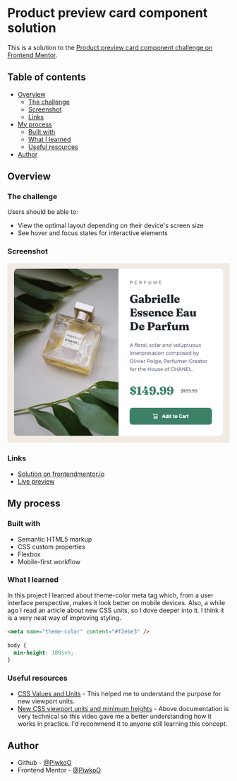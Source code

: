 # Product preview card component solution

This is a solution to the [Product preview card component challenge on Frontend Mentor](https://www.frontendmentor.io/challenges/product-preview-card-component-GO7UmttRfa). 

## Table of contents

- [Overview](#overview)
  - [The challenge](#the-challenge)
  - [Screenshot](#screenshot)
  - [Links](#links)
- [My process](#my-process)
  - [Built with](#built-with)
  - [What I learned](#what-i-learned)
  - [Useful resources](#useful-resources)
- [Author](#author)

## Overview

### The challenge

Users should be able to:

- View the optimal layout depending on their device's screen size
- See hover and focus states for interactive elements

### Screenshot

![Project preview](./design/project-preview.png)

### Links

- [Solution on frontendmentor.io](https://www.frontendmentor.io/solutions/product-preview-card-component-Mi9hAXv8R6)
- [Live preview](https://piwkoo.github.io/product-preview-card/)

## My process

### Built with

- Semantic HTML5 markup
- CSS custom properties
- Flexbox
- Mobile-first workflow

### What I learned

In this project I learned about theme-color meta tag which, from a user interface perspective, makes it look better on mobile devices. Also, a while ago I read an article about new CSS units, so I dove deeper into it. I think it is a very neat way of improving styling.  


```html
<meta name="theme-color" content="#f2ebe3" />
```
```css
body {
  min-height: 100svh;
}
```

### Useful resources

- [CSS Values and Units](https://www.w3.org/TR/css-values-4/#viewport-variants) - This helped me to understand the purpose for new viewport units.
- [New CSS viewport units and minimum heights](https://www.youtube.com/watch?v=7judyqwqmKo) - Above documentation is very technical so this video gave me a better understanding how it works in practice. I'd recommend it to anyone still learning this concept.

## Author

- Github - [@PiwkoO](https://github.com/PiwkoO)
- Frontend Mentor - [@PiwkoO](https://www.frontendmentor.io/profile/PiwkoO)
